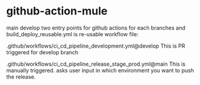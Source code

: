 # github-action-mule


main
develop
two entry points for github actions for each branches and build_deploy_reusable.yml is re-usable workflow file:

.github/workflows/ci_cd_pipeline_development.yml@develop This is PR triggered for develop branch

.github/workflows/ci_cd_pipeline_release_stage_prod.yml@main This is manually triggered. asks user input in which environment you want to push the release.


